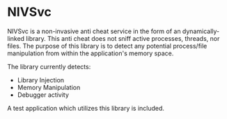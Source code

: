 # NIVSvc
NIVSvc is a non-invasive anti cheat service in the form of an dynamically-linked library. This anti cheat does not sniff active processes, threads, nor files. The purpose of this library is to detect any potential process/file manipulation from within the application's memory space.

The library currently detects:
* Library Injection
* Memory Manipulation
* Debugger activity

A test application which utilizes this library is included.
